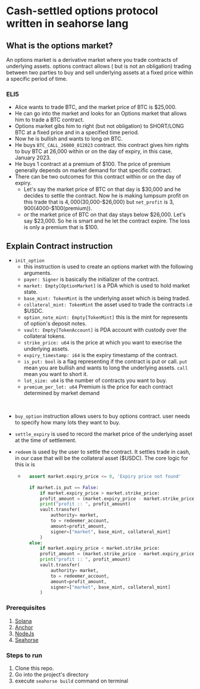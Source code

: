 # Cash-settled options protocol written in seahorse lang    

## What is the options market?
An options market is a derivative market where you trade contracts of underlying assets. options contract allows ( but is not an obligation) trading between two parties to buy and sell underlying assets at a fixed price within a specific period of time.

### ELI5
- Alice wants to trade BTC, and the market price of BTC is $25,000.
- He can go into the market and looks for an Options market that allows him to trade a BTC contract.
- Options market gibs him to right (but not obligation) to SHORT/LONG BTC at a fixed price and in a specified time period.
- Now he is bullish and wants to long on BTC.
- He buys `BTC_CALL_26000_012023` contract. this contract gives him rights to buy BTC at 26,000 within or on the day of expiry, in this case, January 2023.
- He buys 1 contract at a premium of $100. The price of premium generally depends on market demand for that specific contract.
- There can be two outcomes for this contract within or on the day of expiry.
    - Let's say the market price of BTC on that day is $30,000 and he decides to settle the contract. Now he is making lumpsum profit on this trade that is $4,000 ($30,000-$26,000) but `net_profit` is $3,900 ($4000-$100(premium)).
    - or the market price of BTC on that day stays below $26,000. Let's say $23,000. So he is smart and he let the contract expire. The loss is only a premium that is $100.


## Explain Contract instruction
- `init_option`
    - this instruction is used to create an options market with the following arguments.
    - `payer: Signer` is basically the initializer of the contract.
    - `market: Empty[OptionMarket]` is a PDA which is used to hold market state.
    - `base_mint: TokenMint` is the underlying asset which is being traded.
    - `collateral_mint: TokenMint` the asset used to trade the contracts i.e $USDC.
    - `option_note_mint: Empty[TokenMint]` this is the mint for represents of option's deposit notes.
    - `vault: Empty[TokenAccount]` is PDA account with custody over the collateral tokens.
    - `strike_price: u64` is the price at which you want to execrise the underlying assets.
    - `expiry_timestamp: i64` is the expiry timestamp of the contract.
    - `is_put: bool` is a flag representing if the contract is put or call. `put` mean you are bullish and wants to long the underlying assets. `call` mean you want to short it.
    - `lot_size: u64` is the number of contracts you want to buy.
    - `premium_per_lot: u64` Premium is the price for each contract determined by market demand

<br>

- `buy_option` instruction allows users to buy options contract. user needs to specify how many lots they want to buy.

- `settle_expiry` is used to record the market price of the underlying asset at the time of settlement.

- `redeem` is used by the user to settle the contract. It settles trade in cash, in our case that will be the collateral asset ($USDC). The core logic for this ix is 
    - ```python
        assert market.expiry_price <= 0, 'Expiry price not found'
        
        if market.is_put == False:
            if market.expiry_price > market.strike_price:
            profit_amount = (market.expiry_price - market.strike_price) * u64(lot_factor)
            print("profit :: ", profit_amount)
            vault.transfer(
                authority= market,
                to = redeemer_account,
                amount=profit_amount,
                signer=["market", base_mint, collateral_mint]
            )
        else:
            if market.expiry_price < market.strike_price:
            profit_amount = (market.strike_price - market.expiry_price) * u64(lot_factor)
            print("profit :: ", profit_amount)
            vault.transfer(
                authority= market,
                to = redeemer_account,
                amount=profit_amount,
                signer=["market", base_mint, collateral_mint]
            )
        ```
### Prerequisites
1. [Solana](https://docs.solana.com/cli/install-solana-cli-tools)
2. [Anchor](https://project-serum.github.io/anchor/getting-started/installation.html#install-rust)
3. [NodeJs](https://nodejs.org/en/)
4. [Seahorse](https://seahorse-lang.org/docs/installation)

### Steps to run
1. Clone this repo.
2. Go into the project's directory
3. execute `seahorse build` command on terminal